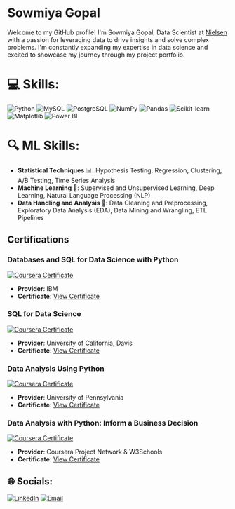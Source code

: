 # Sowmiya Gopal
Welcome to my GitHub profile! I'm Sowmiya Gopal, Data Scientist at [Nielsen](https://www.nielsen.com/) with a passion for leveraging data to drive insights and solve complex problems. I'm constantly expanding my expertise in data science and excited to showcase my journey through my project portfolio.

# 💻 Skills:
![Python](https://img.shields.io/badge/python-3670A0?style=for-the-badge&logo=python&logoColor=ffdd54) 
![MySQL](https://img.shields.io/badge/mysql-4479A1.svg?style=for-the-badge&logo=mysql&logoColor=white) 
![PostgreSQL](https://img.shields.io/badge/postgres-%23316192.svg?style=for-the-badge&logo=postgresql&logoColor=white) 
![NumPy](https://img.shields.io/badge/numpy-%23013243.svg?style=for-the-badge&logo=numpy&logoColor=white) 
![Pandas](https://img.shields.io/badge/pandas-%23150458.svg?style=for-the-badge&logo=pandas&logoColor=white) 
![Scikit-learn](https://img.shields.io/badge/scikit--learn-%23F7931E.svg?style=for-the-badge&logo=scikit-learn&logoColor=white) 
![Matplotlib](https://img.shields.io/badge/Matplotlib-%23ffffff.svg?style=for-the-badge&logo=Matplotlib&logoColor=black) 
![Power BI](https://img.shields.io/badge/power_bi-F2C811?style=for-the-badge&logo=powerbi&logoColor=black)

# 🔍 ML Skills:
- **Statistical Techniques** 📊: Hypothesis Testing, Regression, Clustering, A/B Testing, Time Series Analysis  
- **Machine Learning** 🤖: Supervised and Unsupervised Learning, Deep Learning, Natural Language Processing (NLP)  
- **Data Handling and Analysis** 🧹: Data Cleaning and Preprocessing, Exploratory Data Analysis (EDA), Data Mining and Wrangling, ETL Pipelines

## Certifications

### Databases and SQL for Data Science with Python
[![Coursera Certificate](https://img.shields.io/badge/Coursera-Databases%20and%20SQL-blue)](https://coursera.org/share/ec7a967feb653232b4b24107eabc2023)
- **Provider**: IBM
- **Certificate**: [View Certificate](https://coursera.org/share/ec7a967feb653232b4b24107eabc2023)

### SQL for Data Science
[![Coursera Certificate](https://img.shields.io/badge/Coursera-SQL%20for%20Data%20Science-blue)](https://coursera.org/share/a1ac59f644de259a9e52c8578c86937b)
- **Provider**: University of California, Davis 
- **Certificate**: [View Certificate](https://coursera.org/share/a1ac59f644de259a9e52c8578c86937b)

### Data Analysis Using Python
[![Coursera Certificate](https://img.shields.io/badge/Coursera-Data%20Analysis%20Using%20Python-blue)](https://coursera.org/share/d67214568e7cd3c80b5362193cc2cba7)
- **Provider**: University of Pennsylvania 
- **Certificate**: [View Certificate](https://coursera.org/share/d67214568e7cd3c80b5362193cc2cba7)

### Data Analysis with Python: Inform a Business Decision
[![Coursera Certificate](https://img.shields.io/badge/Coursera-Data%20Analysis%20with%20Python-blue)](https://coursera.org/share/f9cf5c02c3b3d1541988c8f4b5902d46)
- **Provider**: Coursera Project Network & W3Schools 
- **Certificate**: [View Certificate](https://coursera.org/share/f9cf5c02c3b3d1541988c8f4b5902d46)


## 🌐 Socials:
[![LinkedIn](https://img.shields.io/badge/LinkedIn-%230077B5.svg?logo=linkedin&logoColor=white)](https://www.linkedin.com/in/sowmiya-gopal38) [![Email](https://img.shields.io/badge/Email-D14836?logo=gmail&logoColor=white)](mailto:sowmiyagopalvg@gmail.com) 


